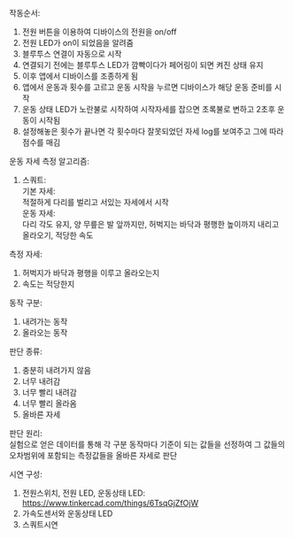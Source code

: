  작동순서:  
1. 전원 버튼을 이용하여 디바이스의 전원을 on/off  
2. 전원 LED가 on이 되었음을 알려줌  
3. 블루투스 연결이 자동으로 시작
4. 연결되기 전에는 블루투스 LED가 깜빡이다가 페어링이 되면 켜진 상태 유지
5. 이후 앱에서 디바이스를 조종하게 됨
6. 앱에서 운동과 횟수를 고르고 운동 시작을 누르면 디바이스가 해당 운동 준비를 시작
7. 운동 상태 LED가 노란불로 시작하여 시작자세를 잡으면 초록불로 변하고 2초후 운동이 시작됨
8. 설정해놓은 횟수가 끝나면 각 횟수마다 잘못되었던 자세 log를 보여주고 그에 따라 점수를 매김

운동 자세 측정 알고리즘:  
1. 스쿼트:  
기본 자세:  
적절하게 다리를 벌리고 서있는 자세에서 시작  
운동 자세:  
다리 각도 유지, 양 무릎은 발 앞까지만, 허벅지는 바닥과 평행한 높이까지 내리고 올라오기, 적당한 속도  

측정 자세:   
1. 허벅지가 바닥과 평행을 이루고 올라오는지  
2. 속도는 적당한지  

동작 구분:  
1. 내려가는 동작  
2. 올라오는 동작  

판단 종류:  
1. 충분히 내려가지 않음  
2. 너무 내려감    
3. 너무 빨리 내려감  
4. 너무 빨리 올라옴  
5. 올바른 자세  

판단 원리:  
실험으로 얻은 데이터를 통해 각 구분 동작마다 기준이 되는 값들을 선정하여 그 값들의 오차범위에 포함되는 측정값들을 올바른 자세로 판단

시연 구성:
1. 전원스위치, 전원 LED, 운동상태 LED: https://www.tinkercad.com/things/6TsqGjZfOjW
2. 가속도센서와 운동상태 LED
3. 스쿼트시연



